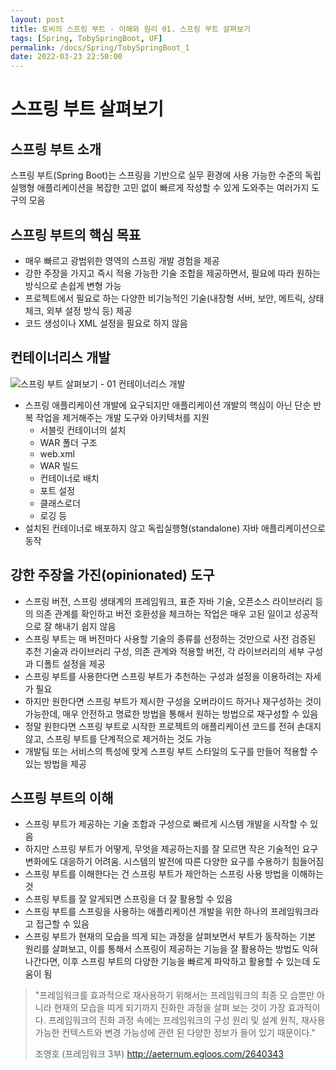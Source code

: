```yaml
---
layout: post
title: 토비의 스프링 부트 - 이해와 원리 01. 스프링 부트 살펴보기
tags: [Spring, TobySpringBoot, UF]
permalink: /docs/Spring/TobySpringBoot_1
date: 2022-03-23 22:50:00
---
```

# 스프링 부트 살펴보기
## 스프링 부트 소개
스프링 부트(Spring Boot)는 스프링을 기반으로 실무 환경에 사용 가능한 수준의 독립실행형 애플리케이션을 복잡한 고민 없이 빠르게 작성할 수 있게 도와주는 여러가지 도구의 모음
## 스프링 부트의 핵심 목표
- 매우 빠르고 광범위한 영역의 스프링 개발 경험을 제공
- 강한 주장을 가지고 즉시 적용 가능한 기술 조합을 제공하면서, 필요에 따라 원하는 방식으로 손쉽게 변형 가능
- 프로젝트에서 필요로 하는 다양한 비기능적인 기술(내장형 서버, 보안, 메트릭, 상태 체크, 외부 설정 방식 등) 제공
- 코드 생성이나 XML 설정을 필요로 하지 않음
## 컨테이너리스 개발
![스프링 부트 살펴보기 - 01  컨테이너리스 개발](https://user-images.githubusercontent.com/52024566/227723658-aebe54ca-164d-4a53-a878-ece8312b5614.png)

- 스프링 애플리케이션 개발에 요구되지만 애플리케이션 개발의 핵심이 아닌 단순 반복 작업을 제거해주는 개발 도구와 아키텍처를 지원
  - 서블릿 컨테이너의 설치
  - WAR 폴더 구조
  - web.xml
  - WAR 빌드
  - 컨테이너로 배치
  - 포트 설정
  - 클래스로더
  - 로깅 등
- 설치된 컨테이너로 배포하지 않고 독립실행형(standalone) 자바 애플리케이션으로 동작
## 강한 주장을 가진(opinionated) 도구
- 스프링 버전, 스프링 생태계의 프레임워크, 표준 자바 기술, 오픈소스 라이브러리 등의 의존 관계를 확인하고 버전 호환성을 체크하는 작업은 매우 고된 일이고 성공적으로 잘 해내기 쉽지 않음
- 스프링 부트는 매 버전마다 사용할 기술의 종류를 선정하는 것만으로 사전 검증된 추천 기술과 라이브러리 구성, 의존 관계와 적용할 버전, 각 라이브러리의 세부 구성과 디폴트 설정을 제공
- 스프링 부트를 사용한다면 스프링 부트가 추천하는 구성과 설정을 이용하려는 자세가 필요
- 하지만 원한다면 스프링 부트가 제시한 구성을 오버라이드 하거나 재구성하는 것이 가능한데, 매우 안전하고 명료한 방법을 통해서 원하는 방법으로 재구성할 수 있음
- 정말 원한다면 스프링 부트로 시작한 프로젝트의 애플리케이션 코드를 전혀 손대지 않고, 스프링 부트를 단계적으로 제거하는 것도 가능
- 개발팀 또는 서비스의 특성에 맞게 스프링 부트 스타일의 도구를 만들어 적용할 수 있는 방법을 제공
## 스프링 부트의 이해
- 스프링 부트가 제공하는 기술 조합과 구성으로 빠르게 시스템 개발을 시작할 수 있음
- 하지만 스프링 부트가 어떻게, 무엇을 제공하는지를 잘 모르면 작은 기술적인 요구 변화에도 대응하기 어려움. 시스템의 발전에 따른 다양한 요구를 수용하기 힘들어짐
- 스프링 부트를 이해한다는 건 스프링 부트가 제안하는 스프링 사용 방법을 이해하는 것
- 스프링 부트를 잘 알게되면 스프링을 더 잘 활용할 수 있음
- 스프링 부트를 스프링을 사용하는 애플리케이션 개발을 위한 하나의 프레임워크라고 접근할 수 있음
- 스프링 부트가 현재의 모습을 띄게 되는 과정을 살펴보면서 부트가 동작하는 기본 원리를 살펴보고, 이를 통해서 스프링이 제공하는 기능을 잘 활용하는 방법도 익혀나간다면, 이후 스프링 부트의 다양한 기능을 빠르게 파악하고 활용할 수 있는데 도움이 됨
> "프레임워크를 효과적으로 재사용하기 위해서는 프레임워크의 최종 모
습뿐만 아니라 현재의 모습을 띠게 되기까지 진화한 과정을 살펴 보는
것이 가장 효과적이다. 프레임워크의 진화 과정 속에는 프레임워크의
구성 원리 및 설계 원칙, 재사용 가능한 컨텍스트와 변경 가능성에 관련
된 다양한 정보가 들어 있기 때문이다."
>
> 조영호 (프레임워크 3부)
>http://aeternum.egloos.com/2640343
